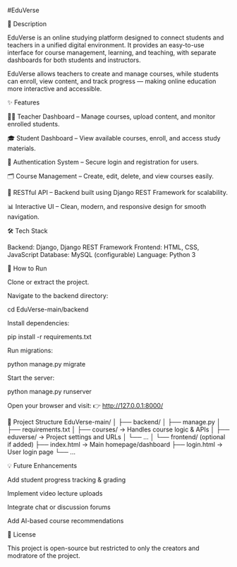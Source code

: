 #EduVerse

📘 Description

EduVerse is an online studying platform designed to connect students and teachers in a unified digital environment.
It provides an easy-to-use interface for course management, learning, and teaching, with separate dashboards for both students and instructors.

EduVerse allows teachers to create and manage courses, while students can enroll, view content, and track progress — making online education more interactive and accessible.

✨ Features

👨‍🏫 Teacher Dashboard – Manage courses, upload content, and monitor enrolled students.

🎓 Student Dashboard – View available courses, enroll, and access study materials.

🔐 Authentication System – Secure login and registration for users.

🗂️ Course Management – Create, edit, delete, and view courses easily.

🧩 RESTful API – Backend built using Django REST Framework for scalability.

📊 Interactive UI – Clean, modern, and responsive design for smooth navigation.

🛠️ Tech Stack

Backend: Django, Django REST Framework
Frontend: HTML, CSS, JavaScript
Database: MySQL (configurable)
Language: Python 3

🚀 How to Run

Clone or extract the project.

Navigate to the backend directory:

cd EduVerse-main/backend


Install dependencies:

pip install -r requirements.txt


Run migrations:

python manage.py migrate


Start the server:

python manage.py runserver


Open your browser and visit:
👉 http://127.0.0.1:8000/

🧩 Project Structure
EduVerse-main/
│
├── backend/
│   ├── manage.py
│   ├── requirements.txt
│   ├── courses/          → Handles course logic & APIs
│   ├── eduverse/         → Project settings and URLs
│   └── ...
│
└── frontend/ (optional if added)
    ├── index.html        → Main homepage/dashboard
    ├── login.html        → User login page
    └── ...

💡 Future Enhancements

Add student progress tracking & grading

Implement video lecture uploads

Integrate chat or discussion forums

Add AI-based course recommendations

📜 License

This project is open-source but restricted to only the creators and modratore of the project.
